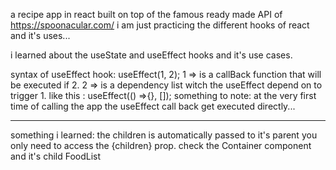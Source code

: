 a recipe app in react built on top of the famous ready made API
of https://spoonacular.com/ i am just practicing the different hooks of react and it's uses...

i learned about the useState and useEffect hooks and it's use cases.

syntax of useEffect hook:
useEffect(1, 2);
1 => is a callBack function that will be executed if 2.
2 => is a dependency list witch the useEffect depend on to trigger 1.
like this :
useEffect(() =>{}, []);
something to note: at the very first time of calling the app
the useEffect call back get executed directly...

---

something i learned: the children is automatically passed to it's parent you only need to access the {children} prop.
check the Container component and it's child FoodList
<Container>
<FoodList foodData={foodData}></FoodList>
</Container>


